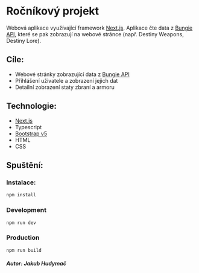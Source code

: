 # Ročníkový projekt
  Webová aplikace využívající framework [Next.js](https://nextjs.org). Aplikace čte data z [Bungie API](https://bungie-net.github.io), které se pak zobrazují na webové stránce (např. Destiny Weapons, Destiny Lore).

## Cíle: 
- Webové stránky zobrazující data z [Bungie API](https://bungie-net.github.io)
- Přihlášení uživatele a zobrazení jejich dat
- Detailní zobrazení staty zbraní a armoru

## Technologie:
- [Next.js](https://nextjs.org)
- Typescript
- [Bootstrap v5](https://getbootstrap.com/docs/5.0/getting-started/introduction/)
- HTML
- CSS

## Spuštění:
  ### Instalace:
    npm install
  ### Development
    npm run dev
  ### Production
    npm run build

##### Autor: Jakub Hudymač